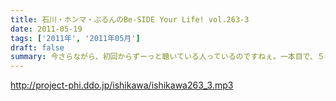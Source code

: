 ```yaml
---
title: 石川・ホンマ・ぶるんのBe-SIDE Your Life! vol.263-3
date: 2011-05-19
tags: ['2011年', '2011年05月']
draft: false
summary: 今さらながら、初回からずーっと聴いている人っているのですねぇ。一本目で、５年分の配信が「約１４GB」とのことでしたが、実は元々の音声ファイルはもっと「重いので」それはかなりな分量なのでしょう・・・しゃべれどもしゃべれども・・・NAMAE
---
```


http://project-phi.ddo.jp/ishikawa/ishikawa263_3.mp3
